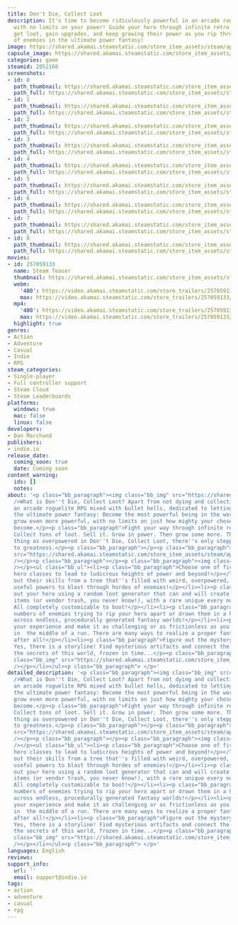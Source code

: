 ```yaml
---
title: Don't Die, Collect Loot
description: It's time to become ridiculously powerful in an arcade roguelite RPG
  with no limits on your power! Guide your hero through infinite retro fantasy worlds,
  get loot, gain upgrades, and keep growing their power as you rip through hordes
  of enemies in the ultimate power fantasy!
image: https://shared.akamai.steamstatic.com/store_item_assets/steam/apps/2052160/header.jpg?t=1733174287
capsule_image: https://shared.akamai.steamstatic.com/store_item_assets/steam/apps/2052160/d6f2162b51223d8d7f8093785c5ddb361535ea09/capsule_231x87.jpg?t=1733174287
categories: game
steamid: 2052160
screenshots:
- id: 0
  path_thumbnail: https://shared.akamai.steamstatic.com/store_item_assets/steam/apps/2052160/ss_cbd8dae50ed91bd34e4f85ea4fe20fb1643a43f8.600x338.jpg?t=1733174287
  path_full: https://shared.akamai.steamstatic.com/store_item_assets/steam/apps/2052160/ss_cbd8dae50ed91bd34e4f85ea4fe20fb1643a43f8.1920x1080.jpg?t=1733174287
- id: 1
  path_thumbnail: https://shared.akamai.steamstatic.com/store_item_assets/steam/apps/2052160/ss_1a69e993eb5c3b1bba08f8c4510fafcdb1740752.600x338.jpg?t=1733174287
  path_full: https://shared.akamai.steamstatic.com/store_item_assets/steam/apps/2052160/ss_1a69e993eb5c3b1bba08f8c4510fafcdb1740752.1920x1080.jpg?t=1733174287
- id: 2
  path_thumbnail: https://shared.akamai.steamstatic.com/store_item_assets/steam/apps/2052160/ss_6193d458515c82d18c89e675d7f87618770fa56b.600x338.jpg?t=1733174287
  path_full: https://shared.akamai.steamstatic.com/store_item_assets/steam/apps/2052160/ss_6193d458515c82d18c89e675d7f87618770fa56b.1920x1080.jpg?t=1733174287
- id: 3
  path_thumbnail: https://shared.akamai.steamstatic.com/store_item_assets/steam/apps/2052160/ss_25ac4acff105ba1d1fd7041cc8b9362927e69a73.600x338.jpg?t=1733174287
  path_full: https://shared.akamai.steamstatic.com/store_item_assets/steam/apps/2052160/ss_25ac4acff105ba1d1fd7041cc8b9362927e69a73.1920x1080.jpg?t=1733174287
- id: 4
  path_thumbnail: https://shared.akamai.steamstatic.com/store_item_assets/steam/apps/2052160/ss_aca8d117264922d055d21ad6cc87e456bf172e62.600x338.jpg?t=1733174287
  path_full: https://shared.akamai.steamstatic.com/store_item_assets/steam/apps/2052160/ss_aca8d117264922d055d21ad6cc87e456bf172e62.1920x1080.jpg?t=1733174287
- id: 5
  path_thumbnail: https://shared.akamai.steamstatic.com/store_item_assets/steam/apps/2052160/ss_f2affef5009240dd1c4077df20c8e5fdb8812506.600x338.jpg?t=1733174287
  path_full: https://shared.akamai.steamstatic.com/store_item_assets/steam/apps/2052160/ss_f2affef5009240dd1c4077df20c8e5fdb8812506.1920x1080.jpg?t=1733174287
- id: 6
  path_thumbnail: https://shared.akamai.steamstatic.com/store_item_assets/steam/apps/2052160/ss_9baafe70604a6bb9c74d6e9f8118f6df0796b934.600x338.jpg?t=1733174287
  path_full: https://shared.akamai.steamstatic.com/store_item_assets/steam/apps/2052160/ss_9baafe70604a6bb9c74d6e9f8118f6df0796b934.1920x1080.jpg?t=1733174287
- id: 7
  path_thumbnail: https://shared.akamai.steamstatic.com/store_item_assets/steam/apps/2052160/ss_ec64b312548bb1a9cc9c58f3d0b51e49d26f054a.600x338.jpg?t=1733174287
  path_full: https://shared.akamai.steamstatic.com/store_item_assets/steam/apps/2052160/ss_ec64b312548bb1a9cc9c58f3d0b51e49d26f054a.1920x1080.jpg?t=1733174287
- id: 8
  path_thumbnail: https://shared.akamai.steamstatic.com/store_item_assets/steam/apps/2052160/ss_a61303d62b03ae7e357d4c6cf98d27eb91720c75.600x338.jpg?t=1733174287
  path_full: https://shared.akamai.steamstatic.com/store_item_assets/steam/apps/2052160/ss_a61303d62b03ae7e357d4c6cf98d27eb91720c75.1920x1080.jpg?t=1733174287
movies:
- id: 257059133
  name: Steam Teaser
  thumbnail: https://shared.akamai.steamstatic.com/store_item_assets/steam/apps/257059133/e5f4f89b367b05b28a5f72da6893ccd661934b3c/movie_600x337.jpg?t=1727449197
  webm:
    '480': https://video.akamai.steamstatic.com/store_trailers/257059133/movie480_vp9.webm?t=1727449197
    max: https://video.akamai.steamstatic.com/store_trailers/257059133/movie_max_vp9.webm?t=1727449197
  mp4:
    '480': https://video.akamai.steamstatic.com/store_trailers/257059133/movie480.mp4?t=1727449197
    max: https://video.akamai.steamstatic.com/store_trailers/257059133/movie_max.mp4?t=1727449197
  highlight: true
genres:
- Action
- Adventure
- Casual
- Indie
- RPG
steam_categories:
- Single-player
- Full controller support
- Steam Cloud
- Steam Leaderboards
platforms:
  windows: true
  mac: false
  linux: false
developers:
- Dan Marchand
publishers:
- indie.io
release_date:
  coming_soon: true
  date: Coming soon
content_warning:
  ids: []
  notes:
about: '<p class="bb_paragraph"><img class="bb_img" src="https://shared.akamai.steamstatic.com/store_item_assets/steam/apps/2052160/extras/DONT-Description-header_about-EN.png?t=1733174287"
  />What is Don''t Die, Collect Loot? Apart from not dying and collecting loot, it''s
  an arcade roguelite RPG mixed with bullet hells, dedicated to letting you realize
  the ultimate power fantasy: Become the most powerful being in the world - and then
  grow even more powerful, with no limits on just how mighty your chosen hero can
  become.</p><p class="bb_paragraph">Fight your way through infinite retro worlds.
  Collect tons of loot. Sell it. Grow in power. Then grow some more. There is no such
  thing as overpowered in Don''t Die, Collect Loot, there''s only stepping stones
  to greatness.</p><p class="bb_paragraph"></p><p class="bb_paragraph"><img class="bb_img"
  src="https://shared.akamai.steamstatic.com/store_item_assets/steam/apps/2052160/extras/DONT-steam-gif_02.gif?t=1733174287"
  /></p><p class="bb_paragraph"></p><p class="bb_paragraph"><img class="bb_img" src="https://shared.akamai.steamstatic.com/store_item_assets/steam/apps/2052160/extras/DONT-Description-header_feautre-EN.png?t=1733174287"
  /></p><ul class="bb_ul"><li><p class="bb_paragraph">Choose one of five distinct
  hero classes to lead to ludicrous heights of power and beyond!</p></li><li><p class="bb_paragraph">Pick
  out their skills from a tree that''s filled with weird, overpowered, or otherwise
  useful powers to blast through hordes of enemies!</p></li><li><p class="bb_paragraph">Kit
  out your hero using a random loot generator that can and will create supercharged
  items (or vendor trash, you never know!), with a rare unique every now and then.
  All completely customizable to boot!</p></li><li><p class="bb_paragraph">Fight untold
  numbers of enemies trying to rip your hero apart or drown them in a hail of bullets,
  across endless, procedurally generated fantasy worlds!</p></li><li><p class="bb_paragraph">Customize
  your experience and make it as challenging or as frictionless as you prefer, even
  in  the middle of a run. There are many ways to realize a proper fantasy power fantasy,
  after all!</p></li><li><p class="bb_paragraph">Figure out the mystery of the world!
  Yes, there is a storyline! Find mysterious artifacts and connect the dots to learn
  the secrets of this world, frozen in time...</p><p class="bb_paragraph"></p><p class="bb_paragraph"><img
  class="bb_img" src="https://shared.akamai.steamstatic.com/store_item_assets/steam/apps/2052160/extras/DONT-steam-gif_04.gif?t=1733174287"
  /></p></li></ul><p class="bb_paragraph"> </p>'
detailed_description: '<p class="bb_paragraph"><img class="bb_img" src="https://shared.akamai.steamstatic.com/store_item_assets/steam/apps/2052160/extras/DONT-Description-header_about-EN.png?t=1733174287"
  />What is Don''t Die, Collect Loot? Apart from not dying and collecting loot, it''s
  an arcade roguelite RPG mixed with bullet hells, dedicated to letting you realize
  the ultimate power fantasy: Become the most powerful being in the world - and then
  grow even more powerful, with no limits on just how mighty your chosen hero can
  become.</p><p class="bb_paragraph">Fight your way through infinite retro worlds.
  Collect tons of loot. Sell it. Grow in power. Then grow some more. There is no such
  thing as overpowered in Don''t Die, Collect Loot, there''s only stepping stones
  to greatness.</p><p class="bb_paragraph"></p><p class="bb_paragraph"><img class="bb_img"
  src="https://shared.akamai.steamstatic.com/store_item_assets/steam/apps/2052160/extras/DONT-steam-gif_02.gif?t=1733174287"
  /></p><p class="bb_paragraph"></p><p class="bb_paragraph"><img class="bb_img" src="https://shared.akamai.steamstatic.com/store_item_assets/steam/apps/2052160/extras/DONT-Description-header_feautre-EN.png?t=1733174287"
  /></p><ul class="bb_ul"><li><p class="bb_paragraph">Choose one of five distinct
  hero classes to lead to ludicrous heights of power and beyond!</p></li><li><p class="bb_paragraph">Pick
  out their skills from a tree that''s filled with weird, overpowered, or otherwise
  useful powers to blast through hordes of enemies!</p></li><li><p class="bb_paragraph">Kit
  out your hero using a random loot generator that can and will create supercharged
  items (or vendor trash, you never know!), with a rare unique every now and then.
  All completely customizable to boot!</p></li><li><p class="bb_paragraph">Fight untold
  numbers of enemies trying to rip your hero apart or drown them in a hail of bullets,
  across endless, procedurally generated fantasy worlds!</p></li><li><p class="bb_paragraph">Customize
  your experience and make it as challenging or as frictionless as you prefer, even
  in  the middle of a run. There are many ways to realize a proper fantasy power fantasy,
  after all!</p></li><li><p class="bb_paragraph">Figure out the mystery of the world!
  Yes, there is a storyline! Find mysterious artifacts and connect the dots to learn
  the secrets of this world, frozen in time...</p><p class="bb_paragraph"></p><p class="bb_paragraph"><img
  class="bb_img" src="https://shared.akamai.steamstatic.com/store_item_assets/steam/apps/2052160/extras/DONT-steam-gif_04.gif?t=1733174287"
  /></p></li></ul><p class="bb_paragraph"> </p>'
languages: English
reviews:
support_info:
  url: ''
  email: support@indie.io
tags:
- action
- adventure
- casual
- rpg
---
```



